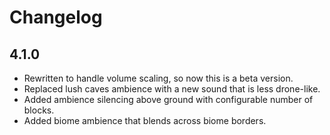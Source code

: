 # Changelog

## 4.1.0

* Rewritten to handle volume scaling, so now this is a beta version.
* Replaced lush caves ambience with a new sound that is less drone-like.
* Added ambience silencing above ground with configurable number of blocks.
* Added biome ambience that blends across biome borders.